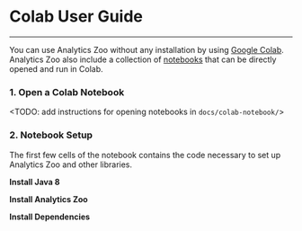 # Colab User Guide

---

You can use Analytics Zoo without any installation by using  [Google Colab](https://colab.research.google.com/). Analytics Zoo also include a collection of [notebooks]() that can be directly opened and run in Colab.

### **1. Open a Colab Notebook**

<TODO: add instructions for opening notebooks in `docs/colab-notebook/`>

### **2. Notebook Setup**

The first few cells of the notebook contains the code necessary to set up Analytics Zoo and other libraries.

**Install Java 8**

**Install Analytics Zoo**

**Install Dependencies**
